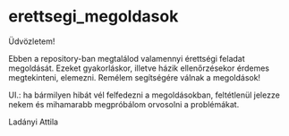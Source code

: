 # erettsegi_megoldasok

Üdvözletem!

Ebben a repository-ban megtalálod valamennyi érettségi feladat megoldását. Ezeket gyakorláskor, illetve házik ellenőrzésekor érdemes megtekinteni, elemezni. Remélem segítségére válnak a megoldások!

UI.: ha bármilyen hibát vél felfedezni a megoldásokban, feltétlenül jelezze nekem és mihamarabb megpróbálom orvosolni a problémákat.

Ladányi Attila
